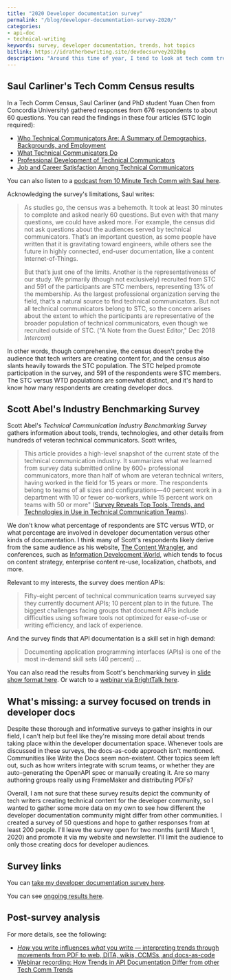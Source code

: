 ```yaml
---
title: "2020 Developer documentation survey"
permalink: "/blog/developer-documentation-survey-2020/"
categories:
- api-doc
- technical-writing
keywords: survey, developer documentation, trends, hot topics
bitlink: https://idratherbewriting.site/devdocsurvey2020bg
description: "Around this time of year, I tend to look at tech comm trends for the previous and upcoming year. As I surveyed other tech comm posts about trends, two recent research efforts articles stand out as informative and research-based. Both of these articles were published in the December 2018 issue of <i>Intercom</i>: Saul Carliner's Tech Comm Census results, and Scott Abel's Benchmarking Survey results. Although informative, I wanted to see data more specific to developer documentation, a specialized niche within tech comm, so I decided to <a href='https://www.questionpro.com/t/AOaGwZgCFE'>create my own survey</a>."
---
```


## Saul Carliner's Tech Comm Census results

In a Tech Comm Census, Saul Carliner (and PhD student Yuan Chen from Concordia University) gathered responses from 676 respondents to about 60 questions. You can read the findings in these four articles (STC login required):
* [Who Technical Communicators Are: A Summary of Demographics, Backgrounds, and Employment](https://www.stc.org/intercom/2019/01/who-technical-communicators-are-a-summary-of-demographics-backgrounds-and-employment/)
* [What Technical Communicators Do](https://www.stc.org/intercom/2019/01/what-technical-communicators-do/)
* [Professional Development of Technical Communicators](https://www.stc.org/intercom/2019/01/professional-development-of-technical-communicators/)
* [Job and Career Satisfaction Among Technical Communicators](https://www.stc.org/intercom/2019/01/job-and-career-satisfaction-among-technical-communicators/)

You can also listen to a [podcast from 10 Minute Tech Comm with Saul here](https://podcasts.apple.com/us/podcast/dr-saul-carliner-on-the-census-of-technical-communication/id920575683?i=1000447406551).

Acknowledging the survey's limitations, Saul writes:

> As studies go, the census was a behemoth. It took at least 30 minutes to complete and asked nearly 60 questions. But even with that many questions, we could have asked more. For example, the census did not ask questions about the audiences served by technical communicators. That’s an important question, as some people have written that it is gravitating toward engineers, while others see the future in highly connected, end-user documentation, like a content Internet-of-Things.
>
> But that’s just one of the limits. Another is the representativeness
of our study. We primarily (though not exclusively) recruited from STC
and 591 of the participants are STC members, representing 13% of the
membership. As the largest professional organization serving the field,
that’s a natural source to find technical communicators. But not all technical communicators belong to STC, so the concern arises about the extent to which the participants are representative of the broader population of technical communicators, even though we recruited outside of STC. ("A Note from the Guest Editor," Dec 2018 *Intercom*)

In other words, though comprehensive, the census doesn't probe the audience that tech writers are creating content for, and the census also slants heavily towards the STC population. The STC helped promote participation in the survey, and 591 of the respondents were STC members. The STC versus WTD populations are somewhat distinct, and it's hard to know how many respondents are creating developer docs.

## Scott Abel's Industry Benchmarking Survey

Scott Abel's *Technical Communication Industry Benchmarking Survey*  gathers information about tools, trends, technologies, and other details from hundreds of veteran technical communicators. Scott writes,

> This article provides a high-level snapshot of the current state of the technical communication industry. It summarizes what we learned from survey data submitted online by 600+ professional communicators, more than half of whom are veteran technical writers, having worked in the field for 15 years or more. The respondents belong to teams of all sizes and configurations&mdash;40 percent work in a department with 10 or fewer co-workers, while 15 percent work on teams with 50 or more" ([Survey Reveals Top Tools, Trends, and Technologies in Use in Technical Communication Teams](https://www.stc.org/intercom/2019/01/survey-reveals-top-tools-trends-and-technologies-in-use-in-technical-communication-teams/)).

We don't know what percentage of respondents are STC versus WTD, or what percentage are involved in developer documentation versus other kinds of documentation. I think many of Scott's respondents likely derive from the same audience as his website, [The Content Wrangler](http://contentwrangler.com), and conferences, such as [Information Development World](https://www.informationdevelopmentworld.com/), which tends to focus on content strategy, enterprise content re-use, localization, chatbots, and more.

Relevant to my interests, the survey does mention APIs:

> Fifty-eight percent of technical communication teams surveyed say they currently document APIs; 10 percent plan to in the future. The biggest challenges facing groups that document APIs include difficulties using software tools not optimized for ease-of-use or writing efficiency, and lack of experience.

And the survey finds that API documentation is a skill set in high demand:

> Documenting application programming interfaces (APIs) is one of the most in-demand skill sets (40 percent) ...

You can also read the results from Scott's benchmarking survey in [slide show format here](http://public2.brighttalk.com/resource/core/217857/the-state-of-technical-communication_474463.pdf). Or watch to a [webinar via BrightTalk here](https://www.brighttalk.com/webcast/9273/338293/the-state-of-technical-communication-2019).

## What's missing: a survey focused on trends in developer docs

Despite these thorough and informative surveys to gather insights in our field, I can't help but feel like they're missing more detail about trends taking place within the developer documentation space. Whenever tools are discussed in these surveys, the docs-as-code approach isn't mentioned. Communities like Write the Docs seem non-existent. Other topics seem left out, such as how writers integrate with scrum teams, or whether they are auto-generating the OpenAPI spec or manually creating it. Are so many authoring groups really using FrameMaker and distributing PDFs?

Overall, I am not sure that these survey results depict the community of tech writers creating technical content for the developer community, so I wanted to gather some more data on my own to see how different the developer documentation community might differ from other communities. I created a survey of 50 questions and hope to gather responses from at least 200 people. I'll leave the survey open for two months (until March 1, 2020) and promote it via my website and newsletter. I'll limit the audience to only those creating docs for developer audiences.

## Survey links

You can [take my developer documentation survey here](https://www.questionpro.com/t/AOaGwZgCFE).

You can see [ongoing results here](https://www.questionpro.com/t/PGhS9ZgCFE).

## Post-survey analysis 

For more details, see the following:

* [*How* you write influences *what* you write &mdash; interpreting trends through movements from PDF to web, DITA, wikis, CCMSs, and docs-as-code](/blog/how-you-write-influences-what-you-write/)
* [Webinar recording: How Trends in API Documentation Differ from other Tech Comm Trends](/blog/upcoming-webinar-trends-api-docs-differ-from-other-trends/)
